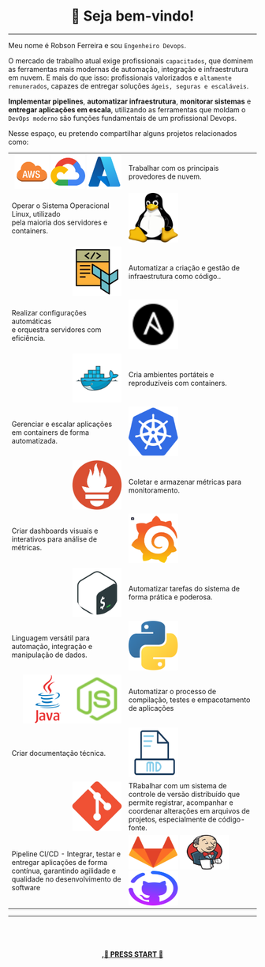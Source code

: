 <h1 align="center" style="border-bottom: none">
    👋 Seja bem-vindo!<br>
</h1>

---
Meu nome é Robson Ferreira e sou ```Engenheiro Devops```</strong>.<p>

O mercado de trabalho atual exige profissionais ```capacitados```, que dominem as ferramentas mais modernas de automação, integração e infraestrutura em nuvem. E mais do que isso: profissionais valorizados e ```altamente remunerados```, capazes de entregar soluções ```ágeis, seguras e escaláveis```.

**Implementar pipelines**, **automatizar infraestrutura**, **monitorar sistemas** e **entregar aplicações em escala**, utilizando as ferramentas que moldam o ```DevOps moderno``` são funções fundamentais de um profissional Devops.

Nesse espaço, eu pretendo compartilhar alguns projetos relacionados como:

  <table border="0">
    <tr>
      <td style="text-align: right;">
      <img src="./img/aws.png" width="70" height="70">
      <img src="./img/gcp.png" width="70" height="70">
      <img src="./img/azure.png" width="70" height="70"></td>
      <td>Trabalhar com os principais provedores de nuvem.</td>
    </tr>
    <tr>
      <td> Operar o Sistema Operacional Linux, utilizado <br>pela maioria dos servidores e containers.</td>
    <td><img src="./img/linux-logo.png" width="100" height="100"></td>
    </tr>
    <tr><center>
      <td style="text-align: right;"><img src="./img/terraform.png" width="100" height="100"></td></center>
      <td>Automatizar a criação e gestão de infraestrutura como código..</td>
    </tr>
    <tr>
      <td>Realizar configurações automáticas<br> e orquestra servidores com eficiência.</td>
    <td><img src="./img/ansible.svg" width="100" height="100"></td>
    </tr>
    <tr>
      <td style="text-align: right;"><img src="./img/docker.png" width="100" height="100"></td>
      <td>Cria ambientes portáteis e reproduzíveis com containers.</td>
    </tr>
    <tr>
      <td>Gerenciar e escalar aplicações <br>em containers de forma automatizada.</td>
    <td><img src="./img/kubernetes.svg" width="100" height="100"></td>
    </tr>
    <tr>
      <td style="text-align: right;"><img src="./img/prometheus.png" width="100" height="100"></td>
      <td>Coletar e armazenar métricas para monitoramento.</td>
    </tr>
    <tr>
      <td>Criar dashboards visuais e interativos para análise de métricas.</td>
    <td><img src="./img/grafana.png" width="100" height="100"></td>
    </tr>
    <tr>
      <td style="text-align: right;"><img src="./img/shell.png" width="100" height="100"></td>
      <td>Automatizar tarefas do sistema de forma prática e poderosa.</td>
    </tr>
    <tr>
      <td>Linguagem versátil para automação, integração e manipulação de dados.</td>
    <td><img src="./img/python.svg" width="100" height="100"></td>
    </tr>
    <tr>
      <td style="text-align: right;">
      <img src="./img/java.svg" width="100" height="100"><img src="./img/node-js.svg" width="100" height="100"></td>
      <td>Automatizar o processo de compilação, testes e empacotamento de aplicações</td>
    </tr>
    <tr>
      <td>Criar documentação técnica.</td>
    <td><img src="./img/markdown.png" width="100" height="100"></td>
    </tr>
    <tr>
      <td style="text-align: right;"><img src="./img/git.png" width="100" height="100"></td>
      <td>TRabalhar com um sistema de controle de versão distribuído que permite registrar, acompanhar e coordenar alterações em arquivos de projetos, especialmente de código-fonte.</td>
    </tr>
    <tr>
      <td>Pipeline CI/CD -  Integrar, testar e entregar aplicações de forma contínua, garantindo agilidade e qualidade no desenvolvimento de software</td>
    <td><img src="./img/gitlab.png" width="100" height="70">
  <img src="./img/jenkins.png" width="100" height="70">
  <img src="./img/github.png" width="100" height="70"></td>
    </tr>
  </table>

---

<br><br>
<h4 align="center" style="border-bottom: none">
    <a href="https://github.com/devopseasybr/devops_engineer/blob/main/README.md">,🚀 PRESS START 🚀</a>
</h4>
